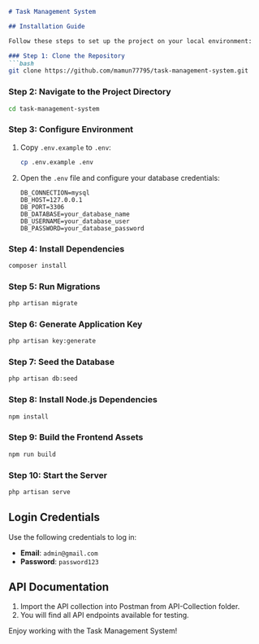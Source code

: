 ```markdown
# Task Management System

## Installation Guide

Follow these steps to set up the project on your local environment:

### Step 1: Clone the Repository
```bash
git clone https://github.com/mamun77795/task-management-system.git
```

### Step 2: Navigate to the Project Directory
```bash
cd task-management-system
```

### Step 3: Configure Environment
1. Copy `.env.example` to `.env`:
   ```bash
   cp .env.example .env
   ```
2. Open the `.env` file and configure your database credentials:
   ```
   DB_CONNECTION=mysql
   DB_HOST=127.0.0.1
   DB_PORT=3306
   DB_DATABASE=your_database_name
   DB_USERNAME=your_database_user
   DB_PASSWORD=your_database_password
   ```

### Step 4: Install Dependencies
```bash
composer install
```

### Step 5: Run Migrations
```bash
php artisan migrate
```

### Step 6: Generate Application Key
```bash
php artisan key:generate
```

### Step 7: Seed the Database
```bash
php artisan db:seed
```

### Step 8: Install Node.js Dependencies
```bash
npm install
```

### Step 9: Build the Frontend Assets
```bash
npm run build
```

### Step 10: Start the Server
```bash
php artisan serve
```

## Login Credentials
Use the following credentials to log in:

- **Email**: `admin@gmail.com`
- **Password**: `password123`

## API Documentation
1. Import the API collection into Postman from API-Collection folder.
2. You will find all API endpoints available for testing.

Enjoy working with the Task Management System!
```
